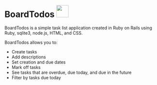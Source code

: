 # BoardTodos <img src="https://cdn.pixabay.com/photo/2014/04/02/10/19/check-303494__340.png" width="40" height="40">



BoardTodos is a simple task list application created in Ruby on Rails using Ruby, sqlite3,
node.js, HTML, and CSS.

BoardTodos allows you to:
- Create tasks
- Add descriptions
- Set creation and due dates
- Mark off tasks
- See tasks that are overdue, due today, and due in the future
- Filter by tasks due today
